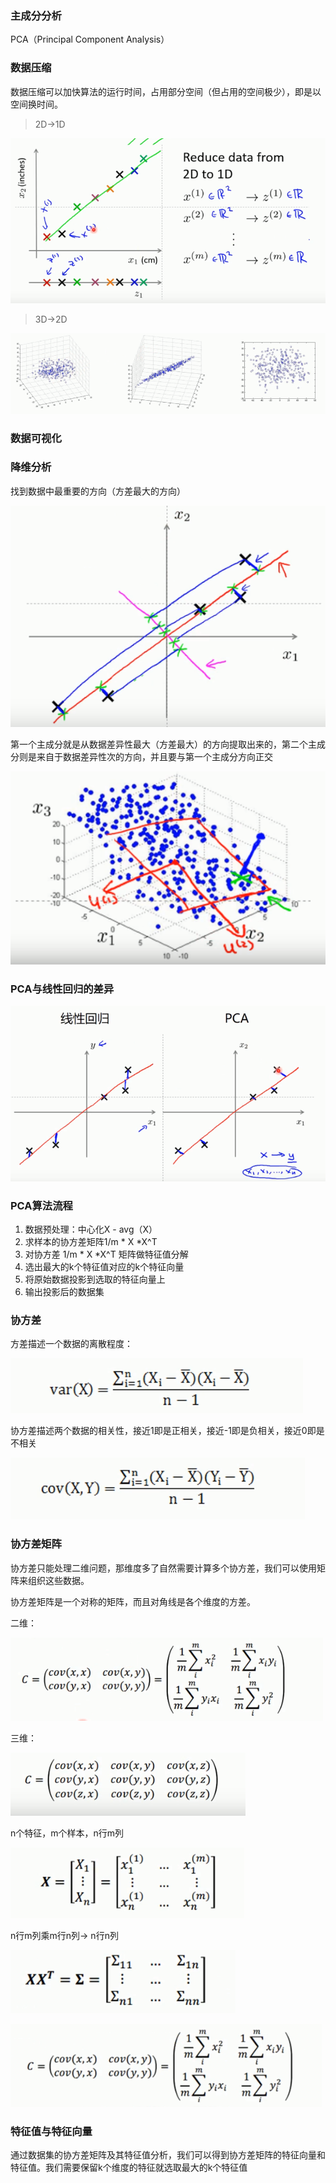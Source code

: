 ### 主成分分析
PCA（Principal Component Analysis）


### 数据压缩
数据压缩可以加快算法的运行时间，占用部分空间（但占用的空间极少），即是以空间换时间。

> 2D->1D

![image](https://github.com/jccjd/Coursera-Machine-Learning/blob/master/week-8/image/数据压缩1.PNG?raw=true)

> 3D->2D

![image](https://github.com/jccjd/Coursera-Machine-Learning/blob/master/week-8/image/数据压缩2.PNG?raw=true)

### 数据可视化

### 降维分析
找到数据中最重要的方向（方差最大的方向）

![image](https://github.com/jccjd/Coursera-Machine-Learning/blob/master/week-8/image/数据压缩3.PNG?raw=true)


第一个主成分就是从数据差异性最大（方差最大）的方向提取出来的，第二个主成分则是来自于数据差异性次的方向，并且要与第一个主成分方向正交

![image](https://github.com/jccjd/Coursera-Machine-Learning/blob/master/week-8/image/数据压缩4.PNG?raw=true)

### PCA与线性回归的差异

![image](https://github.com/jccjd/Coursera-Machine-Learning/blob/master/week-8/image/PCA1.PNG?raw=true)


### PCA算法流程

1. 数据预处理：中心化X - avg（X）
2. 求样本的协方差矩阵1/m * X *X^T
3. 对协方差 1/m * X *X^T 矩阵做特征值分解
4. 选出最大的k个特征值对应的k个特征向量
5. 将原始数据投影到选取的特征向量上
6. 输出投影后的数据集


### 协方差

方差描述一个数据的离散程度：

![image](https://github.com/jccjd/Coursera-Machine-Learning/blob/master/week-8/image/协方差1.PNG?raw=true)

协方差描述两个数据的相关性，接近1即是正相关，接近-1即是负相关，接近0即是不相关

![image](https://github.com/jccjd/Coursera-Machine-Learning/blob/master/week-8/image/协方差2.PNG?raw=true)

### 协方差矩阵

协方差只能处理二维问题，那维度多了自然需要计算多个协方差，我们可以使用矩阵来组织这些数据。

协方差矩阵是一个对称的矩阵，而且对角线是各个维度的方差。

二维：

![image](https://github.com/jccjd/Coursera-Machine-Learning/blob/master/week-8/image/协方差3.PNG?raw=true)

三维：

![image](https://github.com/jccjd/Coursera-Machine-Learning/blob/master/week-8/image/协方差4.PNG?raw=true)

n个特征，m个样本，n行m列

![image](https://github.com/jccjd/Coursera-Machine-Learning/blob/master/week-8/image/协方差矩阵1.PNG?raw=true)

n行m列乘m行n列-> n行n列

![image](https://github.com/jccjd/Coursera-Machine-Learning/blob/master/week-8/image/协方差矩阵2.PNG?raw=true)

![image](https://github.com/jccjd/Coursera-Machine-Learning/blob/master/week-8/image/协方差矩阵3.PNG?raw=true)

### 特征值与特征向量

通过数据集的协方差矩阵及其特征值分析，我们可以得到协方差矩阵的特征向量和特征值。我们需要保留k个维度的特征就选取最大的k个特征值







